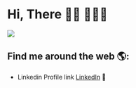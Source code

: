 # Hi, There 👋🏾 👩🏾‍💻

![](https://i.imgur.com/sxJxGQm.jpg)

## Find me around the web 🌎: 
- Linkedin Profile link <a href="https://linkedin.com/in/muskan-gulati">LinkedIn</a> 💼

